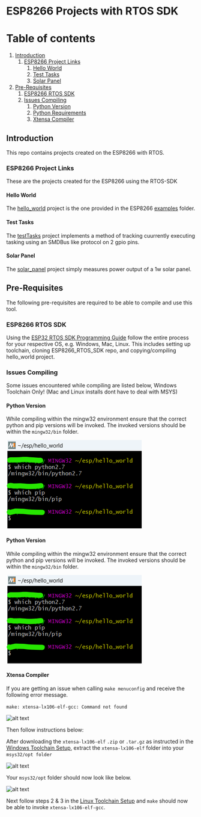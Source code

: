 
# ESP8266 Projects with RTOS SDK


# Table of contents
1. [Introduction](#bullet1)
    1. [ESP8266 Project Links](#bullet1.1)
        1. [Hello World](#bullet1.1.1)
        2. [Test Tasks](#bullet1.1.2)
        3. [Solar Panel](#bullet1.1.3)
2. [Pre-Requisites](#bullet2)
    1. [ESP8266 RTOS SDK](#bullet2.1)
    2. [Issues Compiling](#bullet2.2)
        1. [Python Version](#bullet2.2.1)
        2. [Python Requirements](#bullet2.2.2)
        3. [Xtensa Compiler](#bullet2.2.3)

## Introduction <a name="bullet1"></a>
This repo contains projects created on the ESP8266 with RTOS.

### ESP8266 Project Links <a name="bullet1.1"></a>

These are the projects created for the ESP8266 using the RTOS-SDK

#### Hello World <a name="bullet1.1.1"></a>
The [hello_world](/hello_world) project is the one provided in the ESP8266 [examples](/ESP8266_RTOS_SDK/examples) folder.


#### Test Tasks <a name="bullet1.1.2"></a>
The [testTasks](/testTasks) project implements a method of tracking cuurrently executing tasking using an SMDBus like protocol on 2 gpio pins.

#### Solar Panel <a name="bullet1.1.3"></a>
The [solar_panel](/solar_panel/) project simply measures power output of a 1w solar panel.

## Pre-Requisites <a name="bullet2"></a>
The following pre-requisites are required to be able to compile and use this tool.


### ESP8266 RTOS SDK <a name="bullet2.1"></a>
Using the [ESP32 RTOS SDK Programming Guide](https://docs.espressif.com/projects/esp8266-rtos-sdk/en/latest/get-started/index.html#) follow the entire process for your respective OS, e.g. Windows, Mac, Linux. This includes setting up toolchain, cloning ESP8266_RTOS_SDK repo, and copying/compiling hello_world project. 


### Issues Compiling <a name="bullet2.2"></a>

Some issues encountered while compiling are listed below, Windows Toolchain Only! (Mac and Linux installs dont have to deal with MSYS)

#### Python Version <a name="bullet2.2.1"></a>

While compiling within the mingw32 environment ensure that the correct python and pip versions will be invoked. The invoked versions should be within the ```mingw32/bin``` folder.

![alt text](docs/whichPythonScreenshot.png)

#### Python Version <a name="bullet2.2.1"></a>

While compiling within the mingw32 environment ensure that the correct python and pip versions will be invoked. The invoked versions should be within the ```mingw32/bin``` folder.

![alt text](docs/whichPythonScreenshot.png)


#### Xtensa Compiler <a name="bullet2.2.2"></a>

If you are getting an issue when calling ```make menuconfig``` and receive the following error message.

```make: xtensa-lx106-elf-gcc: Command not found```

![alt text](docs/xtensa_not_found.png)

Then follow instructions below:

After downloading the ```xtensa-lx106-elf``` ```.zip``` or ```.tar.gz```  as instructed in the [Windows Toolchain Setup](https://docs.espressif.com/projects/esp8266-rtos-sdk/en/latest/get-started/windows-setup.html#download-the-toolchain-for-the-esp8266), extract the ```xtensa-lx106-elf``` folder into your ```msys32/opt folder```

![alt text](docs/extract.png)
 
 Your ```msys32/opt``` folder should now look like below.

![alt text](docs/opt.png)

Next follow steps 2 & 3  in the [Linux Toolchain Setup](https://docs.espressif.com/projects/esp8266-rtos-sdk/en/latest/get-started/linux-setup.html#toolchain-setup) and ```make``` should now be able to invoke ```xtensa-lx106-elf-gcc```.






